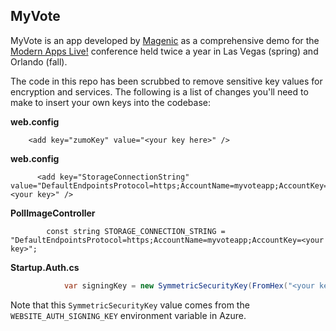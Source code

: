 MyVote
------
MyVote is an app developed by [Magenic](http://www.magenic.com) as a comprehensive demo for the [Modern Apps Live!](http://www.modernappslive.com) conference held twice a year in Las Vegas (spring) and Orlando (fall).

The code in this repo has been scrubbed to remove sensitive key values for encryption and services. The following is a list of changes you'll need to make to insert your own keys into the codebase:

**web.config**
```
    <add key="zumoKey" value="<your key here>" />
```

**web.config**
```
      <add key="StorageConnectionString" value="DefaultEndpointsProtocol=https;AccountName=myvoteapp;AccountKey=<your key>" />
```

**PollImageController**
```
		const string STORAGE_CONNECTION_STRING = "DefaultEndpointsProtocol=https;AccountName=myvoteapp;AccountKey=<your key>";
```

**Startup.Auth.cs**
```csharp
            var signingKey = new SymmetricSecurityKey(FromHex("<your key>"));            
```

Note that this `SymmetricSecurityKey` value comes from the `WEBSITE_AUTH_SIGNING_KEY` environment variable in Azure.